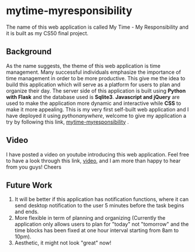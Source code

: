 # mytime-myresponsibility

The name of this web application is called My Time - My Responsibility and it is built as my CS50 final project.

## Background

As the name suggests, the theme of this web application is time management. Many successful individuals emphasize the importance of time management in order to be more productive. This give me the idea to build this application which will serve as a platform for users to plan and organize their day. The server side of this application is built using **Python with Flask** and the database used is **Sqlite3**. **Javascript and jQuery** are used to make the application more dynamic and interactive while **CSS** to make it more appealing. This is my very first self-built web application and I have deployed it using *pythonanywhere*, welcome to give my application a try by following this link, [mytime-myresponsibility](http://marcushwz.pythonanywhere.com/) .

## Video

I have posted a video on youtube introducing this web application. Feel free to have a look through this link, [video](http://youtube.com), and I am more than happy to hear from you guys! Cheers

## Future Work
1. It will be better if this application has notification functions, where it can send desktop notification to the user 5 minutes before the task begins and ends.
2. More flexible in term of planning and organizing (Currently the application only allows users to plan for "today" not "tomorrow" and the time blocks has been fixed at one hour interval starting from 8am to 10pm).
3. Aesthetic, it might not look "great" now!

